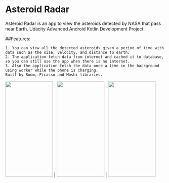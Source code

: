 # Asteroid Radar
Asteroid Radar is an app to view the asteroids detected by NASA that pass near Earth.
Udacity Advanced Android Kotlin Development Project.

##Features:
```
1. You can view all the detected asteroids given a period of time with data such as the size, velocity, and distance to earth.
2. The application fetch data from internet and cached it to database, so you can still use the app when there is no internet.
3. Also the application fetch the data once a time in the background using worker while the phone is charging.
Built by Room, Picasso and Moshi libraries. 
```

<img src="https://github.com/ahmed-moharam-94/asteroid_radar/blob/master/media/screen_shot_1.png" width="150" height="300"> |
<img src="https://github.com/ahmed-moharam-94/asteroid_radar/blob/master/media/screen_shot_2.png" width="150" height="300"> |
<img src="https://github.com/ahmed-moharam-94/asteroid_radar/blob/master/media/screen_shot_3.png" width="150" height="300"> 